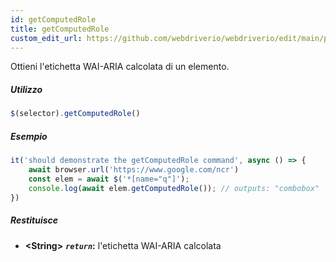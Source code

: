 ```yaml
---
id: getComputedRole
title: getComputedRole
custom_edit_url: https://github.com/webdriverio/webdriverio/edit/main/packages/webdriverio/src/commands/element/getComputedRole.ts
---
```


Ottieni l'etichetta WAI-ARIA calcolata di un elemento.

##### Utilizzo

```js
$(selector).getComputedRole()
```

##### Esempio

```js title="getComputedRole.js"
it('should demonstrate the getComputedRole command', async () => {
    await browser.url('https://www.google.com/ncr')
    const elem = await $('*[name="q"]');
    console.log(await elem.getComputedRole()); // outputs: "combobox"
})
```

##### Restituisce

- **&lt;String&gt;**
            **<code><var>return</var></code>:**  l'etichetta WAI-ARIA calcolata
